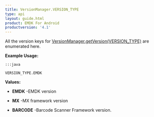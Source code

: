 ```yaml
---
title: VersionManager.VERSION_TYPE
type: api
layout: guide.html
product: EMDK For Android
productversion: '4.1'
---
```



All the version keys for [ VersionManager.getVersion(VERSION_TYPE)](../VersionManager#getversion) are enumerated here.
 
 

**Example Usage:**
	
	:::java
	
	VERSION_TYPE.EMDK
	


**Values:**

* **EMDK** -EMDK version

* **MX** -MX framework version

* **BARCODE** -Barcode Scanner Framework version.












